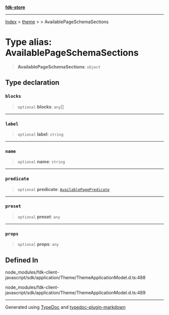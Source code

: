 [**fdk-store**](../../../README.md)
***

[Index](../../../API.md) > [theme](../../README.md) > [<internal>](../README.md) > AvailablePageSchemaSections

# Type alias: AvailablePageSchemaSections

> **AvailablePageSchemaSections**: `object`

## Type declaration

### `blocks`

> `optional` **blocks**: `any`[]

***

### `label`

> `optional` **label**: `string`

***

### `name`

> `optional` **name**: `string`

***

### `predicate`

> `optional` **predicate**: [`AvailablePagePredicate`](type-alias.AvailablePagePredicate.md)

***

### `preset`

> `optional` **preset**: `any`

***

### `props`

> `optional` **props**: `any`

## Defined In

node\_modules/fdk-client-javascript/sdk/application/Theme/ThemeApplicationModel.d.ts:488

node\_modules/fdk-client-javascript/sdk/application/Theme/ThemeApplicationModel.d.ts:489

***
Generated using [TypeDoc](https://typedoc.org/) and [typedoc-plugin-markdown](https://www.npmjs.com/package/typedoc-plugin-markdown)
